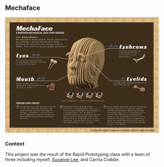 ## Mechaface

![EmmaWoods](https://github.com/cs947/cs947.github.io/blob/master/assets/img/mechafaceposter.png)

### Context

This project was the result of the Rapid Prototyping class with a team of three including myself, [Suzanne Lee](http://suzanneleeux.com/), and Carina Crabbe.
